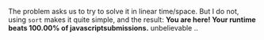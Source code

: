 The problem asks us to try to solve it in linear time/space. But I do not, using `sort` makes it quite simple, and the result: **You are here! 
Your runtime beats 100.00% of javascriptsubmissions.** unbelievable ..